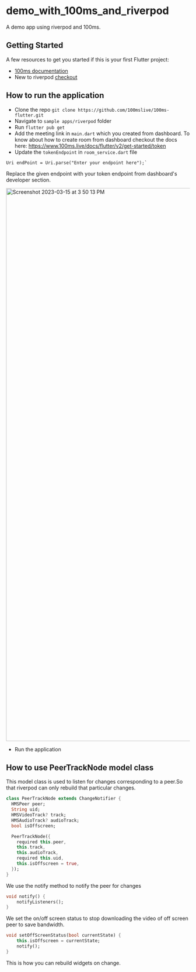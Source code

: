 # demo_with_100ms_and_riverpod

A demo app using riverpod and 100ms.

## Getting Started

A few resources to get you started if this is your first Flutter project:

- [100ms documentation](https://www.100ms.live/docs/flutter/v2/foundation/basics)
- New to riverpod [checkout](https://riverpod.dev/docs/getting_started/)

## How to run the application

- Clone the repo `git clone https://github.com/100mslive/100ms-flutter.git`
- Navigate to `sample apps/riverpod` folder
- Run `flutter pub get`
- Add the meeting link in `main.dart` which you created from dashboard. To know about how to create room from dashboard checkout the docs here: https://www.100ms.live/docs/flutter/v2/get-started/token
- Update the `tokenEndpoint` in `room_service.dart` file 

```
Uri endPoint = Uri.parse("Enter your endpoint here");`
```

Replace the given endpoint with your token endpoint from dashboard's developer section.

<img width="1512" alt="Screenshot 2023-03-15 at 3 50 13 PM" src="https://user-images.githubusercontent.com/93931528/225282064-42e26903-f81c-48db-ad13-359a47e95142.png">

- Run the application


## How to use PeerTrackNode model class

This model class is used to listen for changes corresponding to a peer.So that riverpod can only rebuild that particular changes.

```dart
class PeerTrackNode extends ChangeNotifier {
  HMSPeer peer;
  String uid;
  HMSVideoTrack? track;
  HMSAudioTrack? audioTrack;
  bool isOffscreen;

  PeerTrackNode({
    required this.peer,
    this.track,
    this.audioTrack,
    required this.uid,
    this.isOffscreen = true,
  });
}
```

We use the notify method to notify the peer for changes 

```dart
void notify() {
    notifyListeners();
}
```

We set the on/off screen status to stop downloading the video of off screen peer to save bandwidth.

```dart
void setOffScreenStatus(bool currentState) {
    this.isOffscreen = currentState;
    notify();
}
```
This is how you can rebuild widgets on change.
